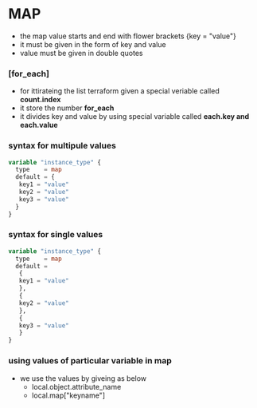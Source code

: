 # MAP
* the map value starts and end with flower brackets {key = "value"}
* it must be given in the form of key and value
* value must be given in double quotes
### [for_each]
* for ittirateing the list terraform given a special veriable called **count.index**
* it store the number **for_each**
* it divides key and value by using special variable called **each.key and each.value**

### syntax for multipule values
```terraform
variable "instance_type" {
  type    = map
  default = {
   key1 = "value"
   key2 = "value"
   key3 = "value"
  } 
}
```
### syntax for single values
```terraform
variable "instance_type" {
  type    = map
  default =
   {
   key1 = "value"
   },
   {
   key2 = "value"
   },
   {
   key3 = "value"
   } 
}
```
### using values of particular variable in map 
* we use the values by giveing as below
   * local.object.attribute_name
   * local.map["keyname"]
  





